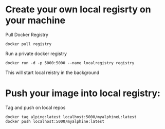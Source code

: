 
# Create your own local regisrty on your machine

Pull Docker Registry

```
docker pull registry
```

Run a private docker registry

```
docker run -d -p 5000:5000 --name localregistry registry
```

This will start local reistry in the background

# Push your image into local registry:

Tag and push on local repos

```
docker tag alpine:latest localhost:5000/myalphineL:latest
docker push localhost:5000/myalphine:latest
```